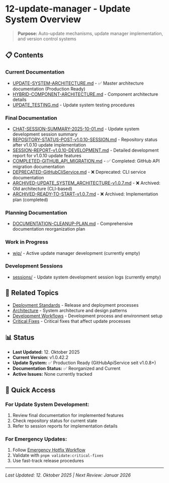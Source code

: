 # 12-update-manager - Update System Overview

> **Purpose:** Auto-update mechanisms, update manager implementation, and version control systems

## 📋 **Contents**

### **Current Documentation**
- [UPDATE-SYSTEM-ARCHITECTURE.md](UPDATE-SYSTEM-ARCHITECTURE.md) - ✅ Master architecture documentation (Production Ready)
- [HYBRID-COMPONENT-ARCHITECTURE.md](HYBRID-COMPONENT-ARCHITECTURE.md) - Component architecture details
- [UPDATE_TESTING.md](UPDATE_TESTING.md) - Update system testing procedures

### **Final Documentation**
- [CHAT-SESSION-SUMMARY-2025-10-01.md](final/CHAT-SESSION-SUMMARY-2025-10-01.md) - Update system development session summary
- [REPOSITORY-STATUS-POST-v1.0.10-SESSION.md](final/REPOSITORY-STATUS-POST-v1.0.10-SESSION.md) - Repository status after v1.0.10 update implementation
- [SESSION-REPORT-v1.0.10-DEVELOPMENT.md](final/SESSION-REPORT-v1.0.10-DEVELOPMENT.md) - Detailed development report for v1.0.10 update features
- [COMPLETED-GITHUB_API_MIGRATION.md](final/COMPLETED-GITHUB_API_MIGRATION.md) - ✅ Completed: GitHub API migration documentation
- [DEPRECATED-GitHubCliService.md](final/DEPRECATED-GitHubCliService.md) - ❌ Deprecated: CLI service documentation
- [ARCHIVED-UPDATE_SYSTEM_ARCHITECTURE-v1.0.7.md](final/ARCHIVED-UPDATE_SYSTEM_ARCHITECTURE-v1.0.7.md) - ❌ Archived: Old architecture (CLI-based)
- [ARCHIVED-READY-TO-START-v1.0.7.md](final/ARCHIVED-READY-TO-START-v1.0.7.md) - ❌ Archived: Implementation plan (completed)

### **Planning Documentation**  
- [DOCUMENTATION-CLEANUP-PLAN.md](plan/DOCUMENTATION-CLEANUP-PLAN.md) - Comprehensive documentation reorganization plan

### **Work in Progress**
- [wip/](wip/) - Active update manager development (currently empty)

### **Development Sessions**
- [sessions/](sessions/) - Update system development session logs (currently empty)

## 🔗 **Related Topics**

- [Deployment Standards](../11-deployment/) - Release and deployment processes
- [Architecture](../02-architecture/) - System architecture and design patterns
- [Development Workflows](../03-development/) - Development process and environment setup
- [Critical Fixes](../00-meta/critical-fixes/) - Critical fixes that affect update processes

## 📊 **Status**

- **Last Updated:** 12. Oktober 2025
- **Current Version:** v1.0.42.2
- **Update System:** ✅ Production Ready (GitHubApiService seit v1.0.8+)
- **Documentation Status:** ✅ Reorganized and Current
- **Active Issues:** None currently tracked

## 🎯 **Quick Access**

### **For Update System Development:**
1. Review final documentation for implemented features
2. Check repository status for current state
3. Refer to session reports for implementation details

### **For Emergency Updates:**
1. Follow [Emergency Hotfix Workflow](../01-standards/WORKFLOWS.md#emergency-hotfix-workflow)
2. Validate with `pnpm validate:critical-fixes`
3. Use fast-track release procedures

---

*Last Updated: 12. Oktober 2025 | Next Review: Januar 2026*